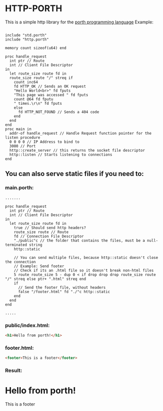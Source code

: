 # HTTP-PORTH

This is a simple http library for the [porth programming language](https://gitlab.com/tsoding/porth)
Example:
```

include "std.porth"
include "http.porth"

memory count sizeof(u64) end

proc handle_request
  int ptr // Route
  int // Client File Descriptor 
in 
  let route_size route fd in
  route_size route "/" streq if
    count inc64
    fd HTTP_OK // Sends an OK request
    "Hello World<br>" fd fputs
    "This page was accessed " fd fputs
    count @64 fd fputu
    " times.\r\n" fd fputs
    else
      fd HTTP_NOT_FOUND // Sends a 404 code
    end
  end
end
proc main in
  addr-of handle_request // Handle Request function pointer for the listen procedure
  0 0 0 0 // IP Address to bind to
  3000 // Port
  http::create_server // this returns the socket file descriptor
  http::listen // Starts listening to connections
end
```
## You can also serve static files if you need to:

### main.porth:
```
.......

proc handle_request
  int ptr // Route
  int // Client File Descriptor 
in 
  let route_size route fd in
    true // Should send http headers?
    route_size route // Route
    fd // Connection File Descriptor
    "./public"c // the folder that contains the files, must be a null-terminated string
    http::static

    // You can send multiple files, because http::static doesn't close the connection
    // Example: Send footer
    // Check if its an .html file so it doesn't break non-html files
    5 route route_size 5 - dup 0 < if drop drop drop route_size route "/" streq else ptr+ ".html" streq end 
    if
      // Send the footer file, without headers
      false "/footer.html" fd "./"c http::static
    end
  end
end

.....
```
### public/index.html:
```html
<h1>Hello from porth!</h1>
```
### footer.html:
```html
<footer>This is a footer</footer>
```

### Result:
<h1>Hello from porth!</h1>
<footer>This is a footer</footer>